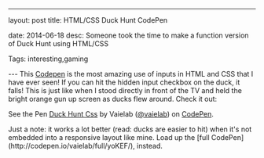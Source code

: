 ﻿---
layout: post
title: HTML/CSS Duck Hunt CodePen

date: 2014-06-18
desc: Someone took the time to make a function version of Duck Hunt using HTML/CSS

Tags: interesting,gaming

--- This [Codepen](http://codepen.io/vaielab/pen/yoKEF/) is the most amazing use of inputs in HTML and CSS that I have ever seen! If you can hit the hidden input checkbox on the duck, it falls! This is just like when I stood directly in front of the TV and held the bright orange gun up screen as ducks flew around. Check it out:</p>
<p data-height="594" data-theme-id="6780" data-slug-hash="yoKEF" data-default-tab="result" class='codepen'>See the Pen <a href='http://codepen.io/vaielab/pen/yoKEF/'>Duck Hunt Css</a> by Vaielab (<a href='http://codepen.io/vaielab'>@vaielab</a>) on <a href='http://codepen.io'>CodePen</a>.</p>
<script async src="//codepen.io/assets/embed/ei.js"></script>


<p class="caption">
Just a note: it works a lot better (read: ducks are easier to hit) when it's not embedded into a responsive layout like mine. Load up the [full CodePen](http://codepen.io/vaielab/full/yoKEF/), instead.
</p>



